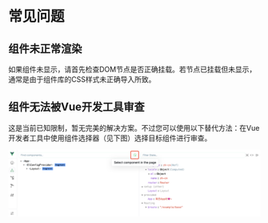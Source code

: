 # 常见问题

## 组件未正常渲染

如果组件未显示，请首先检查DOM节点是否正确挂载。若节点已挂载但未显示，通常是由于组件库的CSS样式未正确导入所致。

## 组件无法被Vue开发工具审查

这是当前已知限制，暂无完美的解决方案。不过您可以使用以下替代方法：在Vue开发者工具中使用组件选择器（见下图）选择目标组件进行审查。

![开发者工具选择器](../assets/images/vue-dev-tools.png)

